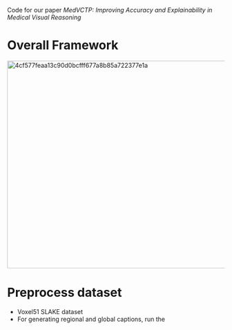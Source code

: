 Code for our paper *MedVCTP: Improving Accuracy and Explainability in Medical Visual Reasoning* 

# **Overall Framework**

<img width="719" height="480" alt="4cf577feaa13c90d0bcfff677a8b85a722377e1a" src="https://github.com/user-attachments/assets/5b6fe8f8-bdfa-4a56-9b3f-d4ae650de71c" />

# **Preprocess dataset**

* Voxel51 SLAKE dataset
* For generating regional and global captions, run the
